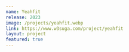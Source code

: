 ```yaml
---
name: Yeahfit
release: 2023
image: /projects/yeahfit.webp
link: https://www.w3suga.com/project/yeahfit
layout: project
featured: true
---
```

